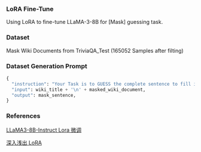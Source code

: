 ### LoRA Fine-Tune

Using LoRA to fine-tune LLaMA-3-8B for [Mask] guessing task.

### Dataset

Mask Wiki Documents from TriviaQA_Test (165052 Samples after filting)

### Dataset Generation Prompt

```python
{
  "instruction": "Your Task is to GUESS the complete sentence to fill in the [Mask] section of the Wiki Document.",
  "input": wiki_title + '\n' + masked_wiki_document,
  "output": mask_sentence,
}
```
### References

[LLaMA3-8B-Instruct Lora 微调](https://github.com/datawhalechina/self-llm/diffs/2?base_sha=75f1a738e5a8d57f66e5a4186903354068746a26&head_user=0-yy-0&name=master&pull_number=90&qualified_name=refs%2Fheads%2Fmaster&sha1=75f1a738e5a8d57f66e5a4186903354068746a26&sha2=a7c237d90a207ba89529303d3c34c505246466a6&short_path=da2fe8c&unchanged=expanded&w=false)

[深入浅出 LoRA](https://zhuanlan.zhihu.com/p/650197598)
